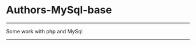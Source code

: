 # Authors-MySql-base     
____________________    
Some work with php and MySql
____________________________
